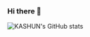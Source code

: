 ### Hi there 👋
![KASHUN's GitHub stats](https://github-readme-stats.vercel.app/api?username=SHUMKASHUN&show_icons=true&theme=transparent)

<!--
**SHUMKASHUN/SHUMKASHUN** is a ✨ _special_ ✨ repository because its `README.md` (this file) appears on your GitHub profile.

Here are some ideas to get you started:

- 🔭 I’m currently working on ...
- 🌱 I’m currently learning ...
- 👯 I’m looking to collaborate on ...
- 🤔 I’m looking for help with ...
- 💬 Ask me about ...
- 📫 How to reach me: ...
- 😄 Pronouns: ...
- ⚡ Fun fact: ...
-->
